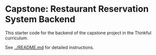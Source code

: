 # Capstone: Restaurant Reservation System Backend

This starter code for the backend of the capstone project in the Thinkful curriculum.

See [../README.md](../README.md) for detailed instructions.

<!-- initial commit -->